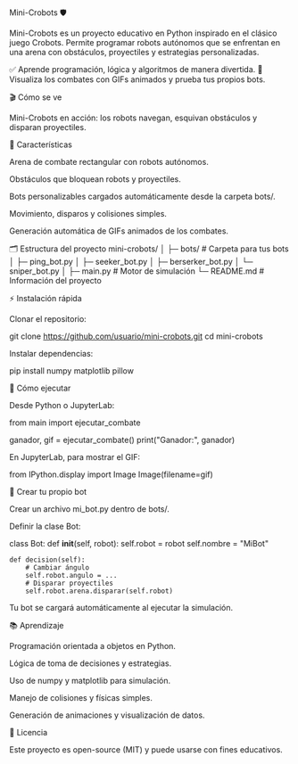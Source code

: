 Mini-Crobots 🛡️

Mini-Crobots es un proyecto educativo en Python inspirado en el clásico juego Crobots.
Permite programar robots autónomos que se enfrentan en una arena con obstáculos, proyectiles y estrategias personalizadas.

✅ Aprende programación, lógica y algoritmos de manera divertida.
🎯 Visualiza los combates con GIFs animados y prueba tus propios bots.

🎬 Cómo se ve


Mini-Crobots en acción: los robots navegan, esquivan obstáculos y disparan proyectiles.

🚀 Características

Arena de combate rectangular con robots autónomos.

Obstáculos que bloquean robots y proyectiles.

Bots personalizables cargados automáticamente desde la carpeta bots/.

Movimiento, disparos y colisiones simples.

Generación automática de GIFs animados de los combates.

🗂️ Estructura del proyecto
mini-crobots/
│
├─ bots/                 # Carpeta para tus bots
│   ├─ ping_bot.py
│   ├─ seeker_bot.py
│   ├─ berserker_bot.py
│   └─ sniper_bot.py
│
├─ main.py               # Motor de simulación
└─ README.md             # Información del proyecto

⚡ Instalación rápida

Clonar el repositorio:

git clone https://github.com/usuario/mini-crobots.git
cd mini-crobots


Instalar dependencias:

pip install numpy matplotlib pillow

🏁 Cómo ejecutar

Desde Python o JupyterLab:

from main import ejecutar_combate

ganador, gif = ejecutar_combate()
print("Ganador:", ganador)


En JupyterLab, para mostrar el GIF:

from IPython.display import Image
Image(filename=gif)

🤖 Crear tu propio bot

Crear un archivo mi_bot.py dentro de bots/.

Definir la clase Bot:

class Bot:
    def __init__(self, robot):
        self.robot = robot
        self.nombre = "MiBot"

    def decision(self):
        # Cambiar ángulo
        self.robot.angulo = ...
        # Disparar proyectiles
        self.robot.arena.disparar(self.robot)


Tu bot se cargará automáticamente al ejecutar la simulación.

📚 Aprendizaje

Programación orientada a objetos en Python.

Lógica de toma de decisiones y estrategias.

Uso de numpy y matplotlib para simulación.

Manejo de colisiones y físicas simples.

Generación de animaciones y visualización de datos.

📝 Licencia

Este proyecto es open-source (MIT) y puede usarse con fines educativos.

